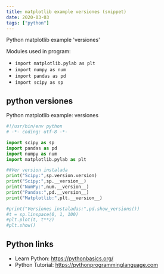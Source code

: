 ```yaml
---
title: matplotlib example versiones (snippet)
date: 2020-03-03
tags: ["python"]
---
```

Python matplotlib example 'versiones'


Modules used in program: 
* `import matplotlib.pylab as plt`
* `import numpy as num `
* `import pandas as pd`
* `import scipy as sp`

## python versiones

Python matplotlib example: versiones

```python
#!/usr/bin/env python
# -*- coding: utf-8 -*-

import scipy as sp
import pandas as pd
import numpy as num 
import matplotlib.pylab as plt

##Ver version instalada
print("Scipy:",sp.version.version)
print("Scipy:",sp.__version__)
print("NumPy:",num.__version__)
print("Pandas:",pd.__version__)
print("Matplotlib:",plt.__version__)

#print("Versiones instaladas:",pd.show_versions())
#t = sp.linspace(0, 1, 100)
#plt.plot(t, t**2)
#plt.show()

```

## Python links

- Learn Python: https://pythonbasics.org/
- Python Tutorial: https://pythonprogramminglanguage.com
